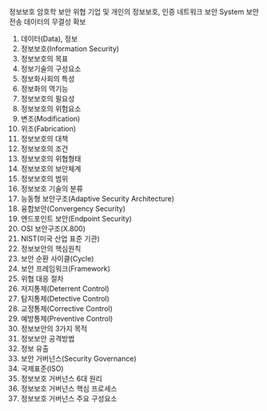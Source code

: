 정보보호
암호학
보안 위협
기업 및 개인의 정보보호, 인증
네트워크 보안
System 보안
전송 데이터의 무결성 확보

1. 데이터(Data), 정보
2. 정보보호(Information Security)
3. 정보보호의 목표
4. 정보기술의 구성요소
5. 정보화사회의 특성
6. 정보화의 역기능
7. 정보보호의 필요성
8. 정보보호의 위험요소
9. 변조(Modification)
10. 위조(Fabrication)
11. 정보보호의 대책
12. 정보보호의 조건
13. 정보보호의 위협형태
14. 정보보호의 보안체계
15. 정보보호의 범위
16. 정보보호 기술의 분류
17. 능동형 보안구조(Adaptive Security Architecture)
18. 융합보안(Convergency Security)
19. 엔드포인트 보안(Endpoint Security)
20. OSI 보안구조(X.800)
21. NIST(미국 산업 표준 기관)
22. 정보보안의 핵심원칙
23. 보안 순환 사이클(Cycle)
24. 보안 프레임워크(Framework)
25. 위협 대응 절차
26. 저지통제(Deterrent Control)
27. 탐지통제(Detective Control)
28. 교정통제(Corrective Control)
29. 예방통제(Preventive Control)
30. 정보보안의 3가지 목적
31. 정보보안 공격방법
32. 정보 유출
33. 보안 거버넌스(Security Governance)
34. 국제표준(ISO)
35. 정보보호 거버넌스 6대 원리
36. 정보보호 거버넌스 핵심 프로세스
37. 정보보호 거버넌스 주요 구성요소